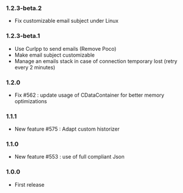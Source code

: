 ### 1.2.3-beta.2
* Fix customizable email subject under Linux

### 1.2.3-beta.1
* Use Curlpp to send emails (Remove Poco)
* Make email subject customizable
* Manage an emails stack in case of connection temporary lost (retry every 2 minutes)

### 1.2.0
* Fix #562  : update usage of CDataContainer for better memory optimizations

### 1.1.1
* New feature #575 : Adapt custom historizer

### 1.1.0
* New feature #553 : use of full compliant Json

### 1.0.0
* First release
